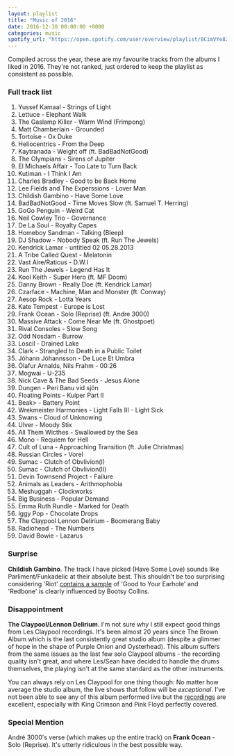 ```yaml
---
layout: playlist
title: "Music of 2016"
date: 2016-12-30 00:00:00 +0000
categories: music
spotify_url: "https://open.spotify.com/user/overview/playlist/0CimVYe8ZuDk8legFdJhGC"
---
```


Compiled across the year, these are my favourite tracks from the albums I liked in 2016. They're not ranked, just ordered to keep the playlist as consistent as possible.

### Full track list

1. Yussef Kamaal - Strings of Light
2. Lettuce - Elephant Walk
3. The Gaslamp Killer - Warm Wind (Frimpong)
4. Matt Chamberlain - Grounded
5. Tortoise - Ox Duke
6. Heliocentrics - From the Deep
7. Kaytranada - Weight off (ft. BadBadNotGood)
8. The Olympians - Sirens of Jupiter
9. El Michaels Affair - Too Late to Turn Back
10. Kutiman - I Think I Am
11. Charles Bradley - Good to be Back Home
12. Lee Fields and The Experssions - Lover Man
13. Childish Gambino - Have Some Love
14. BadBadNotGood - Time Moves Slow (ft. Samuel T. Herring)
15. GoGo Penguin - Weird Cat
16. Neil Cowley Trio - Governance
17. De La Soul - Royalty Capes
18. Homeboy Sandman - Talking (Bleep)
19. DJ Shadow - Nobody Speak (ft. Run The Jewels)
20. Kendrick Lamar - untitled 02 05.28.2013
21. A Tribe Called Quest - Melatonin
22. Vast Aire/Raticus - D.W.I
23. Run The Jewels - Legend Has It
24. Kool Keith - Super Hero (ft. MF Doom)
25. Danny Brown - Really Doe (ft. Kendrick Lamar)
26. Czarface - Machine, Man and Monster (ft. Conway)
27. Aesop Rock - Lotta Years
28. Kate Tempest - Europe is Lost
29. Frank Ocean - Solo (Reprise) (ft. Andre 3000)
30. Massive Attack - Come Near Me (ft. Ghostpoet)
31. Rival Consoles - Slow Song
32. Odd Nosdam - Burrow
33. Loscil - Drained Lake
34. Clark - Strangled to Death in a Public Toilet
35. Jóhann Jóhannsson - De Luce Et Umbra
36. Ólafur Arnalds, Nils Frahm - 00:26
37. Mogwai - U-235
38. Nick Cave & The Bad Seeds - Jesus Alone
39. Dungen - Peri Banu vid sjön
40. Floating Points - Kuiper Part II
41. Beak> - Battery Point
42. Wrekmeister Harmonies - Light Falls III - Light Sick
43. Swans - Cloud of Unknowing
44. Ulver - Moody Stix
45. All Them Wicthes - Swallowed by the Sea
46. Mono - Requiem for Hell
47. Cult of Luna - Approaching Transition (ft. Julie Christmas)
48. Russian Circles - Vorel
49. Sumac - Clutch of Obvlivion(I)
50. Sumac - Clutch of Obvlivion(II)
51. Devin Townsend Project - Failure
52. Animals as Leaders - Arithmophobia
53. Meshuggah - Clockworks
54. Big Business - Popular Demand
55. Emma Ruth Rundle - Marked for Death
56. Iggy Pop - Chocolate Drops
57. The Claypool Lennon Delirium - Boomerang Baby
58. Radiohead - The Numbers
59. David Bowie - Lazarus

### Surprise

**Childish Gambino**. The track I have picked (Have Some Love) sounds like Parliment/Funkadelic at their absolute best. This shouldn't be too surprising considering 'Riot' [contains a sample](/sampled) of 'Good to Your Earhole' and 'Redbone' is clearly influenced by Bootsy Collins.

### Disappointment

**The Claypool/Lennon Delirium**. I'm not sure why I still expect good things from Les Claypool recordings. It's been almost 20 years since The Brown Album which is the last consistently great studio album (despite a glimmer of hope in the shape of Purple Onion and Oysterhead).  This album suffers from the same issues as the last few solo Claypool albums - the recording quality isn't great, and where Les/Sean have decided to handle the drums themselves, the playing isn't at the same standard as the other instruments.

You can always rely on Les Claypool for one thing though: No matter how average the studio album, the live shows that follow will be _exceptional_. I've not been able to see any of this album performed live but the [recordings](https://www.youtube.com/watch?v=cajrnY_fGDk) are excellent, especially with King Crimson and Pink Floyd perfectly covered.

### Special Mention

André 3000's verse (which makes up the entire track) on **Frank Ocean** - Solo (Reprise). It's utterly ridiculous in the best possible way.
